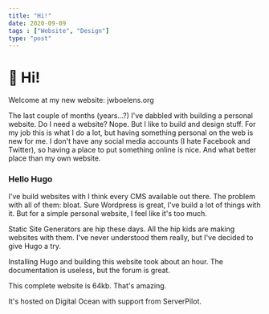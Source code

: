 ```yaml
---
title: "Hi!"
date: 2020-09-09
tags : ["Website", "Design"]
type: "post"
---
```


# 👋 Hi!

Welcome at my new website: jwboelens.org

The last couple of months (years...?) I've dabbled with building a personal website. Do I need a website? Nope. But I like to build and design stuff. For my job this is what I do a lot, but having something personal on the web is new for me. I don't have any social media accounts (I hate Facebook and Twitter), so having a place to put something online is nice. And what better place than my own website.

### Hello Hugo

I've build websites with I think every CMS available out there. The problem with all of them: bloat. Sure Wordpress is great, I've build a lot of things with it. But for a simple personal website, I feel like it's too much.

Static Site Generators are hip these days. All the hip kids are making websites with them. I've never understood them really, but I've decided to give Hugo a try.

Installing Hugo and building this website took about an hour. The documentation is useless, but the forum is great. 

This complete website is 64kb. That's amazing.

It's hosted on Digital Ocean with support from ServerPilot.
